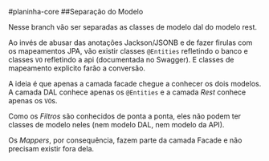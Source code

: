 #planinha-core
##Separação do Modelo

Nesse branch vão ser separadas as classes de modelo dal do modelo rest.

Ao invés de abusar das anotações Jackson/JSONB e de fazer firulas com os mapeamentos JPA, vão existir classes `@Entities` refletindo o banco e classes `VO` refletindo a api (documentada no Swagger). E classes de mapeamento explicito farão a conversão.

A ideia é que apenas a camada facade chegue a conhecer os dois modelos. A camada DAL conhece apenas os `@Entities` e a camada _Rest_ conhece apenas os `VO`s.

Como os _Filtros_ são conhecidos de ponta a ponta, eles não podem ter classes de modelo neles (nem modelo DAL, nem modelo da API).

Os _Mappers_, por consequência, fazem parte da camada Facade e não precisam existir fora dela.

